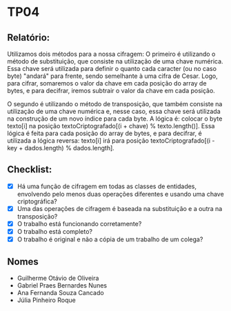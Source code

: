 # TP04

## Relatório:
Utilizamos dois métodos para a nossa cifragem:
O primeiro é utilizando o método de substituição, que consiste na utilização de uma chave numérica. Essa chave será utilizada para definir o quanto cada caracter (ou no caso byte) "andará" para frente, sendo semelhante à uma cifra de Cesar. Logo, para cifrar, somaremos o valor da chave em cada posição do array de bytes, e para decifrar, iremos subtrair o valor da chave em cada posição.

O segundo é utilizando o método de transposição, que também consiste na utilização de uma chave numérica e, nesse caso, essa chave será utilizada na construção de um novo índice para cada byte. A lógica é:
colocar o byte texto[i] na posição textoCriptografado[(i + chave) % texto.length()]. Essa lógica é feita para cada posição do array de bytes, e para decifrar, é utilizada a lógica reversa: texto[i] irá para posição textoCriptografado[(i - key + dados.length) % dados.length].


## Checklist:

- [x] Há uma função de cifragem em todas as classes de entidades, envolvendo pelo menos duas operações diferentes e usando uma chave criptográfica?
- [x] Uma das operações de cifragem é baseada na substituição e a outra na transposição?
- [x] O trabalho está funcionando corretamente?
- [x] O trabalho está completo?
- [x] O trabalho é original e não a cópia de um trabalho de um colega?

## Nomes

- Guilherme Otávio de Oliveira
- Gabriel Praes Bernardes Nunes
- Ana Fernanda Souza Cancado
- Júlia Pinheiro Roque
